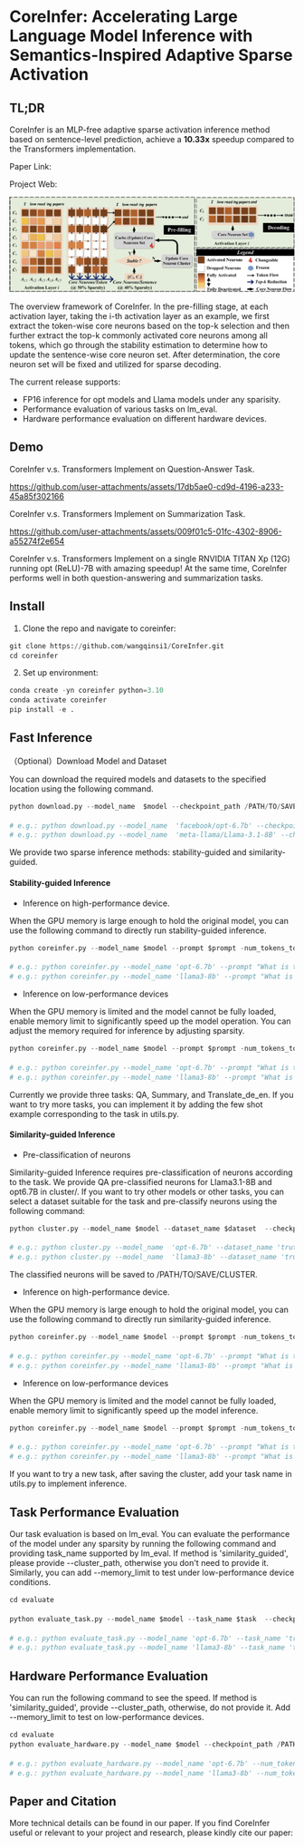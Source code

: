 # CoreInfer: Accelerating Large Language Model Inference with Semantics-Inspired Adaptive Sparse Activation

## TL;DR

CoreInfer is an MLP-free adaptive sparse activation inference method based on sentence-level prediction, achieve a **10.33x** speedup compared to the Transformers implementation.

Paper Link:

Project Web:

![Overview](demo/overview.png)

The overview framework of CoreInfer. In the pre-filling stage, at each activation layer, taking the i-th activation layer as an example, we first extract the token-wise core neurons based on the top-k selection and then further extract the top-k commonly activated core neurons among all tokens, which go through the stability estimation to determine how to update the sentence-wise core neuron set. After determination, the core neuron set will be fixed and utilized for sparse decoding.



The current release supports:

- FP16 inference for opt models and Llama models under any sparisity.
- Performance evaluation of various tasks on lm_eval.
- Hardware performance evaluation on different hardware devices.



## Demo

CoreInfer v.s. Transformers Implement on Question-Answer Task.


https://github.com/user-attachments/assets/17db5ae0-cd9d-4196-a233-45a85f302166


CoreInfer v.s. Transformers Implement on Summarization Task.


https://github.com/user-attachments/assets/009f01c5-01fc-4302-8906-a55274f2e654



CoreInfer v.s. Transformers Implement on a single RNVIDIA TITAN Xp (12G) running opt (ReLU)-7B with amazing speedup! At the same time, CoreInfer performs well in both question-answering and summarization tasks.



## Install

1. Clone the repo and navigate to coreinfer:

```python
git clone https://github.com/wangqinsi1/CoreInfer.git
cd coreinfer
```

2. Set up environment:

```python
conda create -yn coreinfer python=3.10
conda activate coreinfer
pip install -e .
```



## Fast Inference

（Optional）Download Model and Dataset

You can download the required models and datasets to the specified location using the following command.

```python
python download.py --model_name  $model --checkpoint_path /PATH/TO/SAVE/MODEL --data_name $dataset --data_config $data_config  --datasave_path /PATH/TO/SAVE/DATASET

# e.g.: python download.py --model_name  'facebook/opt-6.7b' --checkpoint_path "./models/opt-6.7b" --data_name "truthfulqa/truthful_qa" --data_config "generation" --datasave_path "./dataset/trurthul_qa"
# e.g.: python download.py --model_name  'meta-llama/Llama-3.1-8B' --checkpoint_path "./models/llama3-8b" --data_name "truthfulqa/truthful_qa" --data_config "generation" --datasave_path "./dataset/trurthul_qa" --token "xxxxx"
```

We provide two sparse inference methods: stability-guided and similarity-guided.

#### Stability-guided Inference

- Inference on high-performance device.

When the GPU memory is large enough to hold the original model, you can use the following command to directly run stability-guided inference.

```python
python coreinfer.py --model_name $model --prompt $prompt -num_tokens_to_generate $maximum_output_tokens --task_type $task --checkpoint_path /PATH/TO/MODEL --sparsity $model_sparsity

# e.g.: python coreinfer.py --model_name 'opt-6.7b' --prompt "What is the spiciest part of a chili pepper?" --num_tokens_to_generate 256 --task_type 'QA' --checkpoint_path './models/opt-6.7b' --sparsity 0.4
# e.g.: python coreinfer.py --model_name 'llama3-8b' --prompt "What is the spiciest part of a chili pepper?" --num_tokens_to_generate 256 --task_type 'QA' --checkpoint_path './models/llama3-8b' --sparsity 0.4
```

- Inference on low-performance devices

When the GPU memory is limited and the model cannot be fully loaded, enable memory limit to significantly speed up the model operation. You can adjust the memory required for inference by adjusting sparsity.

```python
python coreinfer.py --model_name $model --prompt $prompt -num_tokens_to_generate $maximum_output_tokens --task_type $task --checkpoint_path /PATH/TO/MODEL --sparsity $model_sparsity --memory_limit

# e.g.: python coreinfer.py --model_name 'opt-6.7b' --prompt "What is the spiciest part of a chili pepper?" --num_tokens_to_generate 256 --task_type 'QA' --checkpoint_path './models/opt-6.7b' --sparsity 0.4 --memory_limit
# e.g.: python coreinfer.py --model_name 'llama3-8b' --prompt "What is the spiciest part of a chili pepper?" --num_tokens_to_generate 256 --task_type 'QA' --checkpoint_path './models/llama3-8b' --sparsity 0.4 --memory_limit
```

Currently we provide three tasks: QA, Summary, and Translate_de_en. If you want to try more tasks, you can implement it by adding the few shot example corresponding to the task in utils.py.

#### Similarity-guided Inference

- Pre-classification of neurons

Similarity-guided Inference requires pre-classification of neurons according to the task. We provide QA pre-classified neurons for Llama3.1-8B and opt6.7B in cluster/. If you want to try other models or other tasks, you can select a dataset suitable for the task and pre-classify neurons using the following command:

```python
python cluster.py --model_name $model --dataset_name $dataset  --checkpoint_path /PATH/TO/MODEL --dataset_path /PATH/TO/DATASET --cluster_path /PATH/TO/SAVE/CLUSTER --sparsity $sparsity

# e.g.: python cluster.py --model_name  'opt-6.7b' --dataset_name 'truthful_qa'  --checkpoint_path './models/opt-6.7b' --dataset_path './dataset/trurthul_qa' --cluster_path './cluster/opt-6.7B_QA' --sparsity 0.4
# e.g.: python cluster.py --model_name  'llama3-8b' --dataset_name 'truthful_qa'  --checkpoint_path './models/llama3-8b' --dataset_path './dataset/trurthul_qa' --cluster_path './cluster/Llama3-8B_QA' --sparsity 0.4
```

The classified neurons will be saved to /PATH/TO/SAVE/CLUSTER.

- Inference on high-performance device.

When the GPU memory is large enough to hold the original model, you can use the following command to directly run similarity-guided inference.

```python
python coreinfer.py --model_name $model --prompt $prompt -num_tokens_to_generate $maximum_output_tokens --task_type $task --checkpoint_path /PATH/TO/MODEL --sparsity $model_sparsity --method 'similarity_guided' --cluster_path /PATH/TO/SAVE/CLUSTER

# e.g.: python coreinfer.py --model_name 'opt-6.7b' --prompt "What is the spiciest part of a chili pepper?" --num_tokens_to_generate 256 --task_type 'QA' --checkpoint_path './models/opt-6.7b' --sparsity 0.4 --method 'similarity_guided' --cluster_path './cluster/opt-6.7B_QA'
# e.g.: python coreinfer.py --model_name 'llama3-8b' --prompt "What is the spiciest part of a chili pepper?" --num_tokens_to_generate 256 --task_type 'QA' --checkpoint_path './models/llama3-8b' --sparsity 0.4 --method 'similarity_guided' --cluster_path './cluster/Llama3-8B_QA'
```

- Inference on low-performance devices

When the GPU memory is limited and the model cannot be fully loaded, enable memory limit to significantly speed up the model inference.

```python
python coreinfer.py --model_name $model --prompt $prompt -num_tokens_to_generate $maximum_output_tokens --task_type $task --checkpoint_path /PATH/TO/MODEL --sparsity $model_sparsity --method 'similarity_guided' --cluster_path /PATH/TO/SAVE/CLUSTER --memory_limit

# e.g.: python coreinfer.py --model_name 'opt-6.7b' --prompt "What is the spiciest part of a chili pepper?" --num_tokens_to_generate 256 --task_type 'QA' --checkpoint_path './models/opt-6.7b' --sparsity 0.4 --method 'similarity_guided' --cluster_path './cluster/opt-6.7B_QA' --memory_limit
# e.g.: python coreinfer.py --model_name 'llama3-8b' --prompt "What is the spiciest part of a chili pepper?" --num_tokens_to_generate 256 --task_type 'QA' --checkpoint_path './models/llama3-8b' --sparsity 0.4 --method 'similarity_guided' --cluster_path './cluster/Llama3-8B_QA' --memory_limit
```

If you want to try a new task, after saving the cluster, add your task name in utils.py to implement inference.



## Task Performance Evaluation

Our task evaluation is based on lm_eval. You can evaluate the performance of the model under  any sparsity by running the following command and providing task_name supported by lm_eval. If method is 'similarity_guided', please provide --cluster_path, otherwise you don't need to provide it. Similarly, you can add --memory_limit to test under low-performance device conditions.

```python
cd evaluate

python evaluate_task.py --model_name $model --task_name $task  --checkpoint_path /PATH/TO/MODEL --method ['stable_guided', 'similarity_guided'] --sparsity $model_sparsity --cluster_path /PATH/TO/SAVE/CLUSTER --memory_limit

# e.g.: python evaluate_task.py --model_name 'opt-6.7b' --task_name 'truthfulqa_gen' --checkpoint_path '../models/opt-6.7b' --method 'stable_guided' --sparsity 0.4
# e.g.: python evaluate_task.py --model_name 'llama3-8b' --task_name 'truthfulqa_gen' --checkpoint_path '../models/llama3-8b' --method 'stable_guided' --sparsity 0.4
```



## Hardware Performance Evaluation

You can run the following command to see the speed. If method is 'similarity_guided', provide --cluster_path, otherwise, do not provide it. Add --memory_limit to test on low-performance devices.

```python
cd evaluate
python evaluate_hardware.py --model_name $model --checkpoint_path /PATH/TO/MODEL  --method ['stable_guided', 'similarity_guided'] --sparsity $model_sparsity --cluster_path /PATH/TO/SAVE/CLUSTER --memory_limit

# e.g.: python evaluate_hardware.py --model_name 'opt-6.7b' --num_tokens_to_generate 512 --checkpoint_path '../models/opt-6.7b' --sparsity 0.4
# e.g.: python evaluate_hardware.py --model_name 'llama3-8b' --num_tokens_to_generate 512 --checkpoint_path '../models/llama3-8b' --sparsity 0.4
```



## Paper and Citation

More technical details can be found in our paper. If you find CoreInfer useful or relevant to your project and research, please kindly cite our paper:





